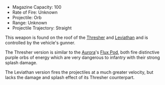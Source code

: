 - Magazine Capacity: 100
- Rate of Fire: Unknown
- Projectile: Orb
- Range: Unknown
- Projectile Trajectory: Straight

This weapon is found on the roof of the [Thresher](../vehicles/Thresher.md) and
[Leviathan](../vehicles/Leviathan.md) and is controlled by the vehicle's gunner.

The Thresher version is similar to the [Aurora](../vehicles/Aurora.md)'s
[Flux Pod](../items/Flux_Pod.md), both fire distinctive purple orbs of energy
which are very dangerous to infantry with their strong splash damage.

The Leviathan version fires the projectiles at a much greater velocity, but
lacks the damage and splash effect of its Thresher counterpart.


